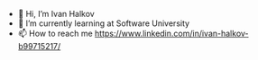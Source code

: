 - 👋 Hi, I’m Ivan Halkov
- 🌱 I’m currently learning at Software University
- 📫 How to reach me https://www.linkedin.com/in/ivan-halkov-b99715217/

